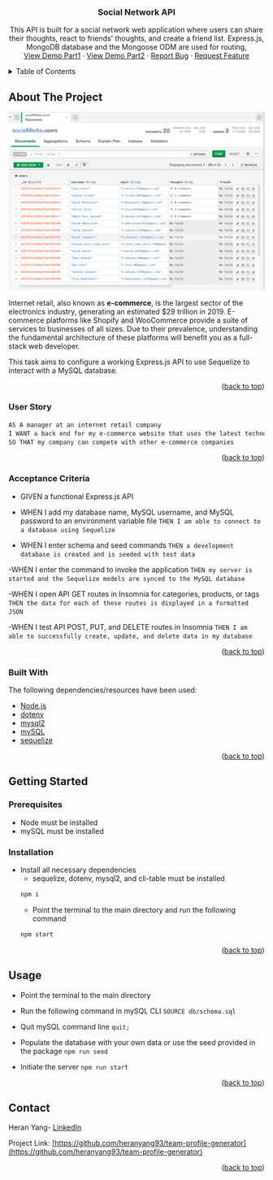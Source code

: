 <div align="center">
  <h3 align="center">Social Network API</h3>

  <p align="center">
    This API is built for a social network web application where users can share their thoughts, react to friends’ thoughts, and create a friend list. Express.js, MongoDB database and the Mongoose ODM are used for routing, 
    <br />
    <a href="https://github.com/heranYang93/e-commerce-back-end/blob/main/Demo/demo_categories.mp4">View Demo Part1</a>
    ·
    <a href="https://github.com/heranYang93/e-commerce-back-end/blob/main/Demo/demo_tags%26products.mp4">View Demo Part2</a>
    ·
    <a href="https://github.com/heranyang93/e-commerce-back-end/issues">Report Bug</a>
    ·
    <a href="https://github.com/heranyang93/e-commerce-back-end/issues">Request Feature</a>
  </p>
</div>

<details>
  <summary>Table of Contents</summary>
  <ol>
    <li>
      <a href="#about-the-project">About The Project</a>
      <ul>
        <li><a href="#user-story">User Story</a></li>
        <li><a href="#acceptance-criteria">Acceptance Criteria</a></li>
        <li><a href="#built-with">Built With</a></li>
      </ul>
    </li>
    <li>
      <a href="#getting-started">Getting Started</a>
      <ul>
        <li><a href="#prerequisites">Prerequisites</a></li>
        <li><a href="#installation">Installation</a></li>
      </ul>
    </li>
    <li><a href="#usage">Usage</a></li>
    <li><a href="#contact">Contact</a></li>
  </ol>
</details>

## About The Project

![Product Screenshoot](./Demo/result.png)

Internet retail, also known as **e-commerce**, is the largest sector of the electronics industry, generating an estimated $29 trillion in 2019. E-commerce platforms like Shopify and WooCommerce provide a suite of services to businesses of all sizes. Due to their prevalence, understanding the fundamental architecture of these platforms will benefit you as a full-stack web developer.

This task aims to configure a working Express.js API to use Sequelize to interact with a MySQL database.

<p align="right">(<a href="#top">back to top</a>)</p>

### User Story

```md
AS A manager at an internet retail company
I WANT a back end for my e-commerce website that uses the latest technologies
SO THAT my company can compete with other e-commerce companies
```

<p align="right">(<a href="#top">back to top</a>)</p>

### Acceptance Criteria

- GIVEN a functional Express.js API

- WHEN I add my database name, MySQL username, and MySQL password to an environment variable file
  `THEN I am able to connect to a database using Sequelize`

- WHEN I enter schema and seed commands
  `THEN a development database is created and is seeded with test data`

-WHEN I enter the command to invoke the application
`THEN my server is started and the Sequelize models are synced to the MySQL database`

-WHEN I open API GET routes in Insomnia for categories, products, or tags
`THEN the data for each of these routes is displayed in a formatted JSON`

-WHEN I test API POST, PUT, and DELETE routes in Insomnia
`THEN I am able to successfully create, update, and delete data in my database`

<p align="right">(<a href="#top">back to top</a>)</p>

### Built With

The following dependencies/resources have been used:

- [Node.js](https://nodejs.org/en/)
- [dotenv](https://github.com/motdotla/dotenv#readme)
- [mysql2](https://github.com/sidorares/node-mysql2)
- [mySQL](https://www.mysql.com/)
- [sequelize](https://sequelize.org/)

<p align="right">(<a href="#top">back to top</a>)</p>

## Getting Started

### Prerequisites

- Node must be installed
- mySQL must be installed

### Installation

- Install all necessary dependencies
  - sequelize, dotenv, mysql2, and cli-table must be installed
  ```sh
  npm i
  ```
  - Point the terminal to the main directory and run the following command
  ```sh
  npm start
  ```

<p align="right">(<a href="#top">back to top</a>)</p>

## Usage

- Point the terminal to the main directory

- Run the following command in mySQL CLI
  `SOURCE db/schema.sql`

- Quit mySQL command line
  `quit;`

- Populate the database with your own data or use the seed provided in the package
  `npm run seed`

- Initiate the server
  `npm run start`

<p align="right">(<a href="#top">back to top</a>)</p>

## Contact

Heran Yang- [LinkedIn](https://www.linkedin.com/in/heranyang/)

Project Link: [https://github.com/heranyang93/team-profile-generator](https://github.com/heranyang93/team-profile-generator)

<p align="right">(<a href="#top">back to top</a>)</p>
